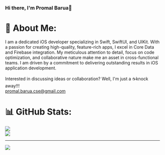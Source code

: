 ### Hi there, I'm Promal Barua👋
# 💫 About Me:
I am a dedicated iOS developer specializing in Swift, SwiftUI, and UIKit. With a passion for creating high-quality, feature-rich apps, I excel in Core Data and Firebase integration. My meticulous attention to detail, focus on code optimization, and collaborative nature make me an asset in cross-functional teams. I am driven by a commitment to delivering outstanding results in iOS application development. <br><br>Interested in discussing ideas or collaboration? Well, I'm just a ☕️knock away!!!<br>  promal.barua.cse@gmail.com

# 📊 GitHub Stats:
![](https://github-readme-streak-stats.herokuapp.com/?user=programmer443&theme=dark&hide_border=false)<br/>
![](https://github-readme-stats.vercel.app/api/top-langs/?username=Anything-That-Works&theme=dark&hide_border=false&include_all_commits=true&count_private=true&layout=compact)

---
[![](https://visitcount.itsvg.in/api?id=Anything-That-Works&icon=5&color=3)](https://visitcount.itsvg.in)
